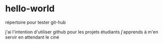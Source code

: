 # hello-world
répertoire pour tester git-hub

j'ai l'intention d'utiliser github pour les projets étudiants
j'apprends à m'en servir en attendant le ciné
